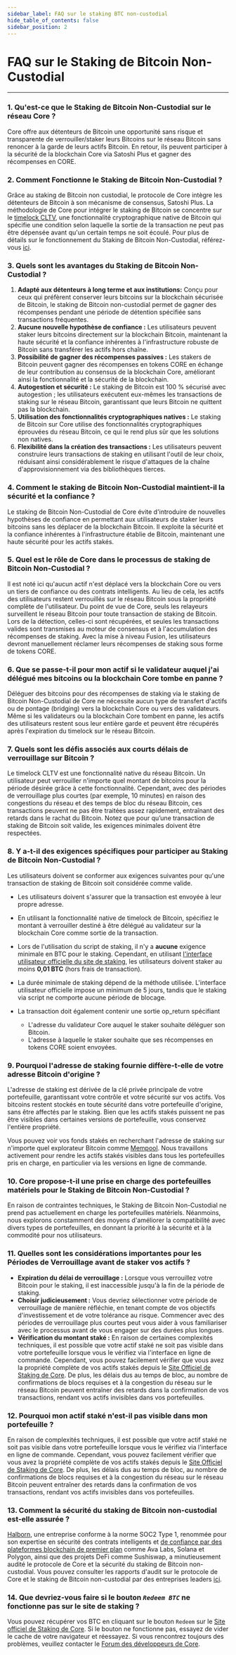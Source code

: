 ```yaml
---
sidebar_label: FAQ sur le staking BTC non-custodial
hide_table_of_contents: false
sidebar_position: 2
---
```


# FAQ sur le Staking de Bitcoin Non-Custodial

---

### 1\. Qu'est-ce que le Staking de Bitcoin Non-Custodial sur le réseau Core ?

Core offre aux détenteurs de Bitcoin une opportunité sans risque et transparente de verrouiller/staker leurs Bitcoins sur le réseau Bitcoin sans renoncer à la garde de leurs actifs Bitcoin. En retour, ils peuvent participer à la sécurité de la blockchain Core via Satoshi Plus et gagner des récompenses en CORE.

### 2\. Comment Fonctionne le Staking de Bitcoin Non-Custodial ?

Grâce au staking de Bitcoin non custodial, le protocole de Core intègre les détenteurs de Bitcoin à son mécanisme de consensus, Satoshi Plus. La méthodologie de Core pour intégrer le staking de Bitcoin se concentre sur le [timelock CLTV](https://en.bitcoin.it/wiki/Timelock#CheckLockTimeVerify), une fonctionnalité cryptographique native de Bitcoin qui spécifie une condition selon laquelle la sortie de la transaction ne peut pas être dépensée avant qu'un certain temps ne soit écoulé. Pour plus de détails sur le fonctionnement du Staking de Bitcoin Non-Custodial, référez-vous [ici](https://docs.google.com/document/d/1DfhLwMfANGYhcJe4UiyRJxpw1FvFX6k-QQK4cMYYOls/edit?tab=t.0#heading=h.1i3v4ioboaxe).

### 3\. Quels sont les avantages du Staking de Bitcoin Non-Custodial ?

1. **Adapté aux détenteurs à long terme et aux institutions:** Conçu pour ceux qui préfèrent conserver leurs bitcoins sur la blockchain sécurisée de Bitcoin, le staking de Bitcoin non-custodial permet de gagner des récompenses pendant une période de détention spécifiée sans transactions fréquentes.
2. **Aucune nouvelle hypothèse de confiance :** Les utilisateurs peuvent staker leurs bitcoins directement sur la blockchain Bitcoin, maintenant la haute sécurité et la confiance inhérentes à l'infrastructure robuste de Bitcoin sans transférer les actifs hors chaîne.
3. **Possibilité de gagner des récompenses passives :** Les stakers de Bitcoin peuvent gagner des récompenses en tokens CORE en échange de leur contribution au consensus de la blockchain Core, améliorant ainsi la fonctionnalité et la sécurité de la blockchain.
4. **Autogestion et sécurité :** Le staking de Bitcoin est 100 % sécurisé avec autogestion ; les utilisateurs exécutent eux-mêmes les transactions de staking sur le réseau Bitcoin, garantissant que leurs Bitcoin ne quittent pas la blockchain.
5. **Utilisation des fonctionnalités cryptographiques natives :** Le staking de Bitcoin sur Core utilise des fonctionnalités cryptographiques éprouvées du réseau Bitcoin, ce qui le rend plus sûr que les solutions non natives.
6. **Flexibilité dans la création des transactions :** Les utilisateurs peuvent construire leurs transactions de staking en utilisant l'outil de leur choix, réduisant ainsi considérablement le risque d'attaques de la chaîne d'approvisionnement via des bibliothèques tierces.

### 4\. Comment le staking de Bitcoin Non-Custodial maintient-il la sécurité et la confiance ?

Le staking de Bitcoin Non-Custodial de Core évite d'introduire de nouvelles hypothèses de confiance en permettant aux utilisateurs de staker leurs bitcoins sans les déplacer de la blockchain Bitcoin. Il exploite la sécurité et la confiance inhérentes à l'infrastructure établie de Bitcoin, maintenant une haute sécurité pour les actifs stakés.

### 5\. Quel est le rôle de Core dans le processus de staking de Bitcoin Non-Custodial ?

Il est noté ici qu'aucun actif n'est déplacé vers la blockchain Core ou vers un tiers de confiance ou des contrats intelligents. Au lieu de cela, les actifs des utilisateurs restent verrouillés sur le réseau Bitcoin sous la propriété complète de l'utilisateur. Du point de vue de Core, seuls les relayeurs surveillent le réseau Bitcoin pour toute transaction de staking de Bitcoin. Lors de la détection, celles-ci sont récupérées, et seules les transactions valides sont transmises au moteur de consensus et à l'accumulation des récompenses de staking. Avec la mise à niveau Fusion, les utilisateurs devront manuellement réclamer leurs récompenses de staking sous forme de tokens CORE.

### 6\. Que se passe-t-il pour mon actif si le validateur auquel j'ai délégué mes bitcoins ou la blockchain Core tombe en panne ?

Déléguer des bitcoins pour des récompenses de staking via le staking de Bitcoin Non-Custodial de Core ne nécessite aucun type de transfert d'actifs ou de pontage (bridging) vers la blockchain Core ou vers des validateurs. Même si les validateurs ou la blockchain Core tombent en panne, les actifs des utilisateurs restent sous leur entière garde et peuvent être récupérés après l'expiration du timelock sur le réseau Bitcoin.

### 7\. Quels sont les défis associés aux courts délais de verrouillage sur Bitcoin ?

Le timelock CLTV est une fonctionnalité native du réseau Bitcoin. Un utilisateur peut verrouiller n'importe quel montant de bitcoins pour la période désirée grâce à cette fonctionnalité. Cependant, avec des périodes de verrouillage plus courtes (par exemple, 10 minutes) en raison des congestions du réseau et des temps de bloc du réseau Bitcoin, ces transactions peuvent ne pas être traitées assez rapidement, entraînant des retards dans le rachat du Bitcoin. Notez que pour qu’une transaction de staking de Bitcoin soit valide, les exigences minimales doivent être respectées.

### 8\. Y a-t-il des exigences spécifiques pour participer au Staking de Bitcoin Non-Custodial ?

Les utilisateurs doivent se conformer aux exigences suivantes pour qu'une transaction de staking de Bitcoin soit considérée comme valide.

- Les utilisateurs doivent s'assurer que la transaction est envoyée à leur propre adresse.

- En utilisant la fonctionnalité native de timelock de Bitcoin, spécifiez le montant à verrouiller destiné à être délégué au validateur sur la blockchain Core comme sortie de la transaction.

- Lors de l'utilisation du script de staking, il n'y a **aucune** exigence minimale en BTC pour le staking. Cependant, en utilisant [l'interface utilisateur officielle du site de staking](https://stake.coredao.org/staking), les utilisateurs doivent staker au moins **0,01 BTC** (hors frais de transaction).

- La durée minimale de staking dépend de la méthode utilisée. L'interface utilisateur officielle impose un minimum de 5 jours, tandis que le staking via script ne comporte aucune période de blocage.

- La transaction doit également contenir une sortie op\_return spécifiant
  - L'adresse du validateur Core auquel le staker souhaite déléguer son Bitcoin.
  - L'adresse à laquelle le staker souhaite que ses récompenses en tokens CORE soient envoyées.

### 9\. Pourquoi l'adresse de staking fournie diffère-t-elle de votre adresse Bitcoin d'origine ?

L'adresse de staking est dérivée de la clé privée principale de votre portefeuille, garantissant votre contrôle et votre sécurité sur vos actifs. Vos bitcoins restent stockés en toute sécurité dans votre portefeuille d'origine, sans être affectés par le staking. Bien que les actifs stakés puissent ne pas être visibles dans certaines versions de portefeuille, vous conservez l'entière propriété.

Vous pouvez voir vos fonds stakés en recherchant l'adresse de staking sur n'importe quel explorateur Bitcoin comme [Mempool](https://mempool.space/). Nous travaillons activement pour rendre les actifs stakés visibles dans tous les portefeuilles pris en charge, en particulier via les versions en ligne de commande.

### 10\. Core propose-t-il une prise en charge des portefeuilles matériels pour le Staking de Bitcoin Non-Custodial ?

En raison de contraintes techniques, le Staking de Bitcoin Non-Custodial ne prend pas actuellement en charge les portefeuilles matériels. Néanmoins, nous explorons constamment des moyens d'améliorer la compatibilité avec divers types de portefeuilles, en donnant la priorité à la sécurité et à la commodité pour nos utilisateurs.

### 11\. Quelles sont les considérations importantes pour les Périodes de Verrouillage avant de staker vos actifs ?

- **Expiration du délai de verrouillage :** Lorsque vous verrouillez votre Bitcoin pour le staking, il est inaccessible jusqu'à la fin de la période de staking.
- **Choisir judicieusement :** Vous devriez sélectionner votre période de verrouillage de manière réfléchie, en tenant compte de vos objectifs d'investissement et de votre tolérance au risque. Commencer avec des périodes de verrouillage plus courtes peut vous aider à vous familiariser avec le processus avant de vous engager sur des durées plus longues.
- **Vérification du montant staké :** En raison de certaines complexités techniques, il est possible que votre actif staké ne soit pas visible dans votre portefeuille lorsque vous le vérifiez via l'interface en ligne de commande. Cependant, vous pouvez facilement vérifier que vous avez la propriété complète de vos actifs stakés depuis le [Site Officiel de Staking de Core](https://stake.coredao.org/). De plus, les délais dus au temps de bloc, au nombre de confirmations de blocs requises et à la congestion du réseau sur le réseau Bitcoin peuvent entraîner des retards dans la confirmation de vos transactions, rendant vos actifs invisibles dans vos portefeuilles.

### 12\. Pourquoi mon actif staké n'est-il pas visible dans mon portefeuille ?

En raison de complexités techniques, il est possible que votre actif staké ne soit pas visible dans votre portefeuille lorsque vous le vérifiez via l'interface en ligne de commande. Cependant, vous pouvez facilement vérifier que vous avez la propriété complète de vos actifs stakés depuis le [Site Officiel de Staking de Core](https://stake.coredao.org/). De plus, les délais dus au temps de bloc, au nombre de confirmations de blocs requises et à la congestion du réseau sur le réseau Bitcoin peuvent entraîner des retards dans la confirmation de vos transactions, rendant vos actifs invisibles dans vos portefeuilles.

### 13\. Comment la sécurité du staking de Bitcoin non-custodial est-elle assurée ?

[Halborn](https://www.halborn.com/), une entreprise conforme à la norme SOC2 Type 1, renommée pour son expertise en sécurité des contrats intelligents et [de confiance par des plateformes blockchain de premier plan](https://www.halborn.com/about/who-trusts-us) comme Ava Labs, Solana et Polygon, ainsi que des projets DeFi comme Sushiswap, a minutieusement audité le protocole de Core et la sécurité du staking de Bitcoin non-custodial. Vous pouvez consulter les rapports d'audit sur le protocole de Core et le staking de Bitcoin non-custodial par des entreprises leaders [ici](https://docs.coredao.org/docs/Learn/audit).

### 14\. Que devriez-vous faire si le bouton _`Redeem BTC`_ ne fonctionne pas sur le site de staking ?

Vous pouvez récupérer vos BTC en cliquant sur le bouton `Redeem` sur le [Site officiel de Staking de Core](https://stake.coredao.org/). Si le bouton ne fonctionne pas, essayez de vider le cache de votre navigateur et réessayez. Si vous rencontrez toujours des problèmes, veuillez contacter le [Forum des développeurs de Core](https://forum.coredao.org/).

